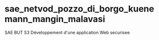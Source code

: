 # sae_netvod_pozzo_di_borgo_kuenemann_mangin_malavasi
SAE BUT S3 Développement d'une application Web securisee 

